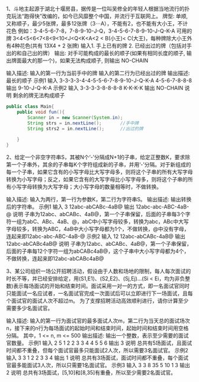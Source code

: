 1、斗地主起源于湖北十堰房县，据传是一位叫吴修全的年轻人根据当地流行的扑克玩法“跑得快”改编的，如今已风靡整个中国，并流行于互联网上。
牌型:
单顺, 又称顺子，最少5张牌，最多12张牌（3⋯A），不能有2，也不能有大小王，不计花色
例如：3-4-5-6-7-8，7-8-9-10-J-Q，3-4-5-6-7-8-9-10-J-Q-K-A
可用的牌 3<4<5<6<7<8<9<10<J<Q<K<A<2 < B(小王)< C(大王)，每种牌除大小王外有4种花色(共有 13X4 + 2 张牌)
输入1. 手上已有的牌 2. 已经出过的牌（包括对手出的和自己出的牌）
输出: 对手可能构成的最长的顺子(如果有相同长度的顺子, 输出牌面最大的那一个)，如果无法构成顺子, 则输出 NO-CHAIN

输入描述:
输入的第一行为当前手中的牌
输入的第二行为已经出过的牌
输出描述:
最长的顺子
示例1
输入
3-3-3-3-4-4-5-5-6-7-8-9-10-J-Q-K-A
4-5-6-7-8-8-8
输出
9-10-J-Q-K-A
示例2
输入
3-3-3-3-8-8-8-8
K-K-K-K
输出
NO-CHAIN
说明
剩余的牌无法构成顺子

```java
public class Main{
    public void fun(){
        Scanner in = new Scanner(System.in);
        String strs = in.nextLine();       //手中牌
        String strs2 = in.nextLine();      //出过的牌
        
    }
}
```

2、给定一个非空字符串S，其被N个‘-’分隔成N+1的子串，给定正整数K，要求除第一个子串外，其余的子串每K个字符组成新的子串，并用‘-’分隔。对于新组成的每一个子串，如果它含有的小写字母比大写字母多，则将这个子串的所有大写字母转换为小写字母；反之，如果它含有的大写字母比小写字母多，则将这个子串的所有小写字母转换为大写字母；大小写字母的数量相等时，不做转换。

输入描述:
输入为两行，第一行为参数K，第二行为字符串S。
输出描述:
输出转换后的字符串。
示例1
输入
3
12abc-abCABc-4aB@
输出
12abc-abc-ABC-4aB-@
说明
子串为12abc、abCABc、4aB@，第一个子串保留，后面的子串每3个字符一组为abC、ABc、4aB、@，abC中小写字母较多，转换为abc，ABc中大写字母较多，转换为ABC，4aB中大小写字母都为1个，不做转换，@中没有字母，连起来即12abc-abc-ABC-4aB-@
示例2
输入
12
12abc-abCABc-4aB@
输出
12abc-abCABc4aB@
说明
子串为12abc、abCABc、4aB@，第一个子串保留，后面的子串每12个字符一组为abCABc4aB@，这个子串中大小写字母都为4个，不做转换，连起来即12abc-abCABc4aB@


3、某公司组织一场公开招聘活动，假设由于人数和场地的限制，每人每次面试的时长不等，并已经安排给定，用(S1,E1)、(S2,E2)、(Sj,Ej)...(Si < Ei，均为非负整数)表示每场面试的开始和结束时间。面试采用一对一的方式，即一名面试官同时只能面试一名应试者，一名面试官完成一次面试后可以立即进行下一场面试，且每个面试官的面试人次不超过m。
为了支撑招聘活动高效顺利进行，请你计算至少需要多少名面试官。

输入描述:
输入的第一行为面试官的最多面试人次m，第二行为当天总的面试场次n，接下来的n行为每场面试的起始时间和结束时间，起始时间和结束时间用空格分隔。
其中，1 <= n, m <= 500
输出描述:
输出一个整数，表示至少需要的面试官数量。
示例1
输入
2
5
1 2
2 3
3 4
4 5
5 6
输出
3
说明
总共有5场面试，且面试时间都不重叠，但每个面试官最多只能面试2人次，所以需要3名面试官。
示例2
输入
3
3
1 2
2 3
3 4
输出
1
说明
总共有3场面试，面试时间都不重叠，每个面试官最多能面试3人次，所以只需要1名面试官。
示例3
输入
3
3
8 35
5 10
1 3
输出
2
说明
总共有3场面试，[5,10]和[8,35]有重叠，所以至少需要2名面试官。

